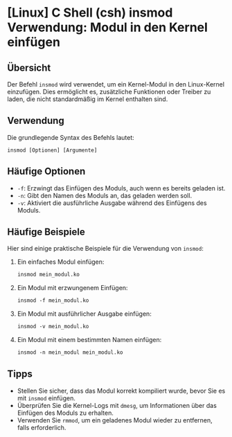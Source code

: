 # [Linux] C Shell (csh) insmod Verwendung: Modul in den Kernel einfügen

## Übersicht
Der Befehl `insmod` wird verwendet, um ein Kernel-Modul in den Linux-Kernel einzufügen. Dies ermöglicht es, zusätzliche Funktionen oder Treiber zu laden, die nicht standardmäßig im Kernel enthalten sind.

## Verwendung
Die grundlegende Syntax des Befehls lautet:

```
insmod [Optionen] [Argumente]
```

## Häufige Optionen
- `-f`: Erzwingt das Einfügen des Moduls, auch wenn es bereits geladen ist.
- `-n`: Gibt den Namen des Moduls an, das geladen werden soll.
- `-v`: Aktiviert die ausführliche Ausgabe während des Einfügens des Moduls.

## Häufige Beispiele
Hier sind einige praktische Beispiele für die Verwendung von `insmod`:

1. Ein einfaches Modul einfügen:
   ```csh
   insmod mein_modul.ko
   ```

2. Ein Modul mit erzwungenem Einfügen:
   ```csh
   insmod -f mein_modul.ko
   ```

3. Ein Modul mit ausführlicher Ausgabe einfügen:
   ```csh
   insmod -v mein_modul.ko
   ```

4. Ein Modul mit einem bestimmten Namen einfügen:
   ```csh
   insmod -n mein_modul mein_modul.ko
   ```

## Tipps
- Stellen Sie sicher, dass das Modul korrekt kompiliert wurde, bevor Sie es mit `insmod` einfügen.
- Überprüfen Sie die Kernel-Logs mit `dmesg`, um Informationen über das Einfügen des Moduls zu erhalten.
- Verwenden Sie `rmmod`, um ein geladenes Modul wieder zu entfernen, falls erforderlich.